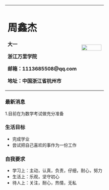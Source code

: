 <table border="0">
  <tr>
    <td width="75%">
      <h1>周鑫杰</h1>
      <p><b>大一</b></p>
      <p><b>浙江万里学院</b></p>
      <p><b>邮箱：1113685508@qq.com</b></p>
      <p><b>地址：中国浙江省杭州市</b></p>
    </td>
    <td width="25%">
      <img src="/C:\Users\Administrator\Desktop\ME.jpg" width="100%">
    </td>
  </tr>
</table>

### 最新消息
1.目前在为数学考试做充分准备

### 生活目标
- 完成学业
- 尝试把自己喜欢的事作为一份工作

### 自我要求
- 学习上：主动，认真，负责，仔细，耐心，努力
- 生活上：乐观，坚守初心
- 待人上：关注，耐心，热情，无私
